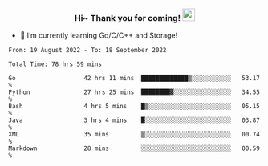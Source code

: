<h3 align="center">
    Hi~ Thank you for coming!
    <img src="https://media.giphy.com/media/hvRJCLFzcasrR4ia7z/giphy.gif" width="25px">
</h3>

<!--
**pineapple-man/pineapple-man** is a ✨ _special_ ✨ repository because its `README.md` (this file) appears on your GitHub profile.

Here are some ideas to get you started:
- 🔭 I’m currently working on ...
- 🤔 I’m looking for help with ...
- 💬 Ask me about ...
- 📫 How to reach me: ...
- 😄 Pronouns: ...
- ⚡ Fun fact: 
- 👯 I’m looking to collaborate on kubernetes
-->
- 🌱 I’m currently learning Go/C/C++ and Storage!

<!--START_SECTION:waka-->

```text
From: 19 August 2022 - To: 18 September 2022

Total Time: 78 hrs 59 mins

Go                   42 hrs 11 mins  █████████████▒░░░░░░░░░░░   53.17 %
Python               27 hrs 25 mins  ████████▓░░░░░░░░░░░░░░░░   34.55 %
Bash                 4 hrs 5 mins    █▒░░░░░░░░░░░░░░░░░░░░░░░   05.15 %
Java                 3 hrs 4 mins    █░░░░░░░░░░░░░░░░░░░░░░░░   03.87 %
XML                  35 mins         ▒░░░░░░░░░░░░░░░░░░░░░░░░   00.74 %
Markdown             28 mins         ░░░░░░░░░░░░░░░░░░░░░░░░░   00.59 %
```

<!--END_SECTION:waka-->
